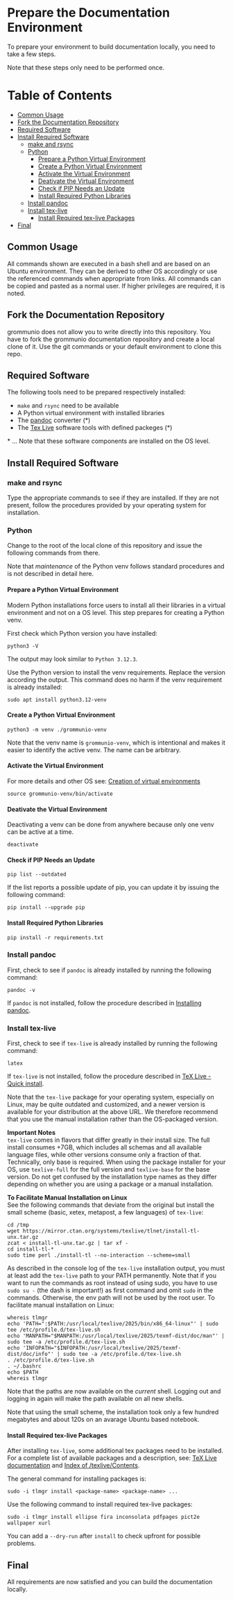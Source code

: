 # Prepare the Documentation Environment

To prepare your environment to build documentation locally, you need to take a few steps.

Note that these steps only need to be performed once.

Table of Contents
=================

   * [Common Usage](#common-usage)
   * [Fork the Documentation Repository](#fork-the-documentation-repository)
   * [Required Software](#required-software)
   * [Install Required Software](#install-required-software)
      * [make and rsync](#make-and-rsync)
      * [Python](#python)
         * [Prepare a Python Virtual Environment](#prepare-a-python-virtual-environment)
         * [Create a Python Virtual Environment](#create-a-python-virtual-environment)
         * [Activate the Virtual Environment](#activate-the-virtual-environment)
         * [Deativate the Virtual Environment](#deativate-the-virtual-environment)
         * [Check if PIP Needs an Update](#check-if-pip-needs-an-update)
         * [Install Required Python Libraries](#install-required-python-libraries)
      * [Install pandoc](#install-pandoc)
      * [Install tex-live](#install-tex-live)
         * [Install Required tex-live Packages](#install-required-tex-live-packages)
   * [Final](#final)

## Common Usage

All commands shown are executed in a bash shell and are based on an Ubuntu environment. They can be derived to other OS accordingly or use the referenced commands when appropriate from links. All commands can be copied and pasted as a normal user. If higher privileges are required, it is noted.
 
## Fork the Documentation Repository

grommunio does not allow you to write directly into this repository. You have to fork the grommunio documentation repository and create a local clone of it. Use the git commands or your default environment to clone this repo.

## Required Software

The following tools need to be prepared respectively installed:

* `make` and `rsync` need to be available
* A Python virtual environment with installed libraries
* The [pandoc](https://pandoc.org) converter (*)
* The [Tex Live](https://www.tug.org/texlive/) software tools with defined packeges (*)

\* ... Note that these software components are installed on the OS level.

## Install Required Software

### make and rsync

Type the appropriate commands to see if they are installed. If they are not present, follow the procedures provided by your operating system for installation.

### Python

Change to the root of the local clone of this repository and issue the following commands from there.

Note that *maintenance* of the Python venv follows standard procedures and is not described in detail here.

#### Prepare a Python Virtual Environment

Modern Python installations force users to install all their libraries in a virtual environment and not on a OS level. This step prepares for creating a Python venv.

First check which Python version you have installed:

```
python3 -V
```
The output may look similar to `Python 3.12.3`.

Use the Python version to install the venv requirements. Replace the version according the output. This command does no harm if the venv requirement is already installed:

```
sudo apt install python3.12-venv
```

#### Create a Python Virtual Environment

```
python3 -m venv ./grommunio-venv
```

Note that the venv name is `grommunio-venv`, which is intentional and makes it easier to identify the active venv. The name can be arbitrary.

#### Activate the Virtual Environment

For more details and other OS see: [Creation of virtual environments](https://docs.python.org/3/library/venv.html)

```
source grommunio-venv/bin/activate
```

#### Deativate the Virtual Environment

Deactivating a venv can be done from anywhere because only one venv can be active at a time.

```
deactivate
```

#### Check if PIP Needs an Update

```
pip list --outdated
```

If the list reports a possible update of pip, you can update it by issuing the following command:

```
pip install --upgrade pip
```

#### Install Required Python Libraries

<!--
# note that the sphinx package also provides: sphinx-latex
pip install sphinx sphinx-rtd-theme sphinxcontrib-redoc
pip install setuptools
# https://inventivehq.com/what-is-python-requirements-txt/
pip list --outdated
pip install -U -r requirements.txt

pip freeze > requirements.txt
-->

```
pip install -r requirements.txt
```

### Install pandoc

First, check to see if `pandoc` is already installed by running the following command:

```
pandoc -v
```

If `pandoc` is not installed, follow the procedure described in [Installing pandoc](https://pandoc.org/installing.html).

### Install tex-live

First, check to see if `tex-live` is already installed by running the following command:
```
latex
```

If `tex-live` is not installed, follow the procedure described in [TeX Live - Quick install](https://www.tug.org/texlive/quickinstall.html).

Note that the `tex-live` package for your operating system, especially on Linux, may be quite outdated and customized, and a newer version is available for your distribution at the above URL. We therefore recommend that you use the manual installation rather than the OS-packaged version.

**Important Notes**\
`tex-live` comes in flavors that differ greatly in their install size. The full install consumes +7GB, which includes all schemas and all available language files, while other versions consume only a fraction of that. Technically, only base is required. When using the package installer for your OS, use `texlive-full` for the full version and `texlive-base` for the base version. Do not get confused by the installation type names as they differ depending on whether you are using a package or a manual installation.

**To Facilitate Manual Installation on Linux**\
See the following commands that deviate from the original but install the small scheme (basic, xetex, metapost, a few languages) of `tex-live`:

```
cd /tmp
wget https://mirror.ctan.org/systems/texlive/tlnet/install-tl-unx.tar.gz
zcat < install-tl-unx.tar.gz | tar xf -
cd install-tl-*
sudo time perl ./install-tl --no-interaction --scheme=small
```

As described in the console log of the `tex-live` installation output, you must at least add the `tex-live` path to your PATH permanently. Note that if you want to run the commands as root instead of using sudo, you have to use `sudo su -` (the dash is important!) as first command and omit `sudo` in the commands. Otherwise, the env path will not be used by the root user. To facilitate manual installation on Linux:

```
whereis tlmgr
echo 'PATH=":$PATH:/usr/local/texlive/2025/bin/x86_64-linux"' | sudo tee /etc/profile.d/tex-live.sh
echo 'MANPATH="$MANPATH:/usr/local/texlive/2025/texmf-dist/doc/man"' | sudo tee -a /etc/profile.d/tex-live.sh
echo 'INFOPATH="$INFOPATH:/usr/local/texlive/2025/texmf-dist/doc/info"' | sudo tee -a /etc/profile.d/tex-live.sh
. /etc/profile.d/tex-live.sh
. ~/.bashrc
echo $PATH
whereis tlmgr
```

Note that the paths are now available on the *current* shell. Logging out and logging in again will make the path available on all new shells.

Note that using the small scheme, the installation took only a few hundred megabytes and about 120s on an avarage Ubuntu based notebook.

#### Install Required tex-live Packages

After installing `tex-live`, some additional tex packages need to be installed. For a complete list of available packages and a description, see:
[TeX Live documentation](https://www.tug.org/texlive/Contents/live/doc.html) and [Index of /texlive/Contents](https://www.tug.org/texlive/Contents/live/texmf-dist/tex/latex/).

The general command for installing packages is:

```
sudo -i tlmgr install <package-name> <package-name> ...
```

Use the following command to install required tex-live packages:

```
sudo -i tlmgr install ellipse fira inconsolata pdfpages pict2e wallpaper xurl
```

You can add a `--dry-run` after `install` to check upfront for possible problems.

## Final

All requirements are now satisfied and you can build the documentation locally.
